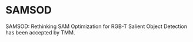# SAMSOD
SAMSOD: Rethinking SAM Optimization for RGB-T Salient Object Detection
has been accepted by TMM.
